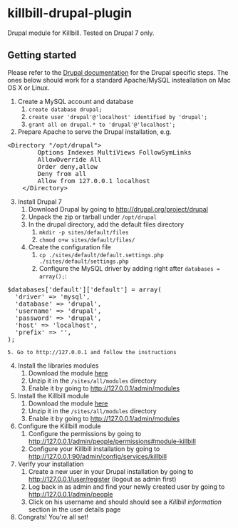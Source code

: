 killbill-drupal-plugin
======================

Drupal module for Killbill. Tested on Drupal 7 only.

Getting started
---------------

Please refer to the [Drupal documentation](http://drupal.org/start) for the Drupal specific steps.
The ones below should work for a standard Apache/MySQL insteallation on Mac OS X or Linux.

1. Create a MySQL account and database
    1. `create database drupal;`
    2. `create user 'drupal'@'localhost' identified by 'drupal';`
    3. `grant all on drupal.* to 'drupal'@'localhost';`
2. Prepare Apache to serve the Drupal installation, e.g.
<pre>&lt;Directory "/opt/drupal"&gt;
        Options Indexes MultiViews FollowSymLinks
        AllowOverride All
        Order deny,allow
        Deny from all
        Allow from 127.0.0.1 localhost
    &lt;/Directory&gt;
</pre>
3. Install Drupal 7
    1. Download Drupal by going to http://drupal.org/project/drupal
    2. Unpack the zip or tarball under `/opt/drupal`
    3. In the drupal directory, add the default files directory
        1. `mkdir -p sites/default/files`
        2. `chmod o+w sites/default/files/`
    4. Create the configuration file
        1. `cp ./sites/default/default.settings.php ./sites/default/settings.php`
        2. Configure the MySQL driver by adding right after `databases = array();`:
<pre>$databases['default']['default'] = array(
  'driver' => 'mysql',
  'database' => 'drupal',
  'username' => 'drupal',
  'password' => 'drupal',
  'host' => 'localhost',
  'prefix' => '',
);
</pre>
    5. Go to http://127.0.0.1 and follow the instructions
4. Install the libraries modules
    1. Download the module [here](http://drupal.org/project/libraries/)
    2. Unzip it in the `/sites/all/modules` directory
    3. Enable it by going to http://127.0.0.1/admin/modules
5. Install the Killbill module
    1. Download the module [here](https://github.com/killbilling/killbill-drupal-plugin/zipball/master)
    2. Unzip it in the `/sites/all/modules` directory
    3. Enable it by going to http://127.0.0.1/admin/modules
6. Configure the Killbill module
    1. Configure the permissions by going to http://127.0.0.1/admin/people/permissions#module-killbill
    2. Configure your Killbill installation by going to http://127.0.0.1:90/admin/config/services/killbill
7. Verify your installation
    1. Create a new user in your Drupal installation by going to http://127.0.0.1/user/register (logout as admin first)
    2. Log back in as admin and find your newly created user by going to http://127.0.0.1/admin/people
    3. Click on his username and should should see a *Killbill information* section in the user details page
8. Congrats! You're all set!